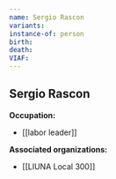 ```yaml
---
name: Sergio Rascon
variants: 
instance-of: person
birth: 
death: 
VIAF: 
---
```

## Sergio Rascon

**Occupation:** 
- [[labor leader]]

**Associated organizations:** 
- [[LIUNA Local 300]]